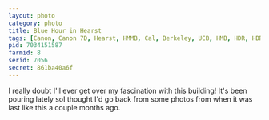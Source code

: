 ```yaml
---
layout: photo
category: photo
title: Blue Hour in Hearst
tags: [Canon, Canon 7D, Hearst, HMMB, Cal, Berkeley, UCB, HMB, HDR, HDRI, landscape, night, lights, architecture, college, Heart Mining Building, Hearst Memorial Mining Building, UC Berkeley, EF-S 10-22]
pid: 7034151587
farmid: 8
serid: 7056
secret: 861ba40a6f
---
```


I really doubt I'll ever get over my fascination with this building! It's been pouring lately soI thought I'd go back from some photos from when it was last like this a couple months ago.
